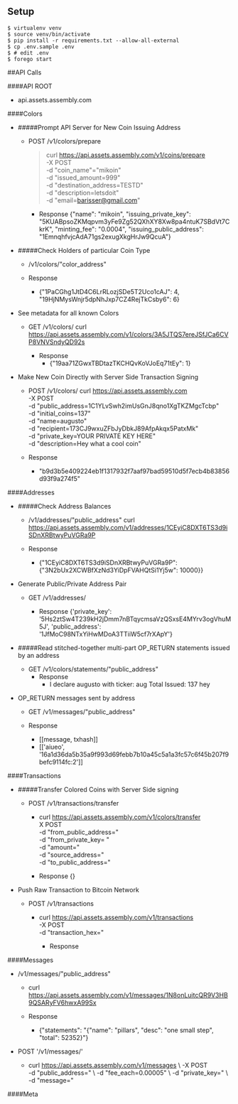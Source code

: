 ## Setup

    $ virtualenv venv
    $ source venv/bin/activate
    $ pip install -r requirements.txt --allow-all-external
    $ cp .env.sample .env
    $ # edit .env
    $ forego start

##API Calls

####API ROOT
- api.assets.assembly.com

####Colors

- #####Prompt API Server for New Coin Issuing Address
  - POST /v1/colors/prepare
    >    curl https://api.assets.assembly.com/v1/coins/prepare \
    > -X POST \
    > -d "coin_name"="mikoin" \
    > -d "issued_amount=999" \
    > -d "destination_address=TESTD" \
    > -d "description=letsdoit" \
    > -d "email=barisser@gmail.com"

      - Response
        {"name": "mikoin", "issuing_private_key": "5KUABpsoZKMqpvm3yFe9Zg52QXhXY8Xw8pa4ntuK7SBdVt7CkrK", "minting_fee": "0.0004", "issuing_public_address": "1EmnqhfvjcAdA71gs2exugXkgHrJw9QcuA"}


- #####Check Holders of particular Coin Type
  - /v1/colors/"color_address"

  - Response
    - {"1PaCGhg1JtD4C6LrRLozjSDe5T2Uco1cAJ": 4, "19HjNMysWnjr5dpNhJxp7CZ4RejTkCsby6": 6}


- See metadata for all known Colors
  - GET /v1/colors/
      curl https://api.assets.assembly.com/v1/colors/3A5JTQS7ereJSfJCa6CVP8VNVSndyQD92s

    - Response
      - {"19aa71ZGwxTBDtazTKCHQvKoVJoEq71tEy": 1}


- Make New Coin Directly with Server Side Transaction Signing
  - POST /v1/colors/
      curl https://api.assets.assembly.com \
      -X POST \
      -d "public_address=1C1YLvSwh2imUsGnJ8qno1XgTKZMgcTcbp" \
      -d "initial_coins=137"  \
      -d "name=augusto"  \
      -d "recipient=173CJ9wxuZFbJyDbkJ89AfpAkqx5PatxMk" \
      -d "private_key=YOUR PRIVATE KEY HERE" \
      -d "description=Hey what a cool coin"

  - Response
    - "b9d3b5e409224eb1f1317932f7aaf97bad59510d5f7ecb4b83856d93f9a274f5"


####Addresses

- #####Check Address Balances
  - /v1/addresses/"public_address"
    curl https://api.assets.assembly.com/v1/addresses/1CEyiC8DXT6TS3d9iSDnXRBtwyPuVGRa9P

  - Response
    - {"1CEyiC8DXT6TS3d9iSDnXRBtwyPuVGRa9P": {"3N2bUx2XCWBfXzNd3YiDpFVAHQtSi1Yj5w": 10000}}


- Generate Public/Private Address Pair
  - GET /v1/addresses/

    - Response
      {'private_key': '5Hs2ztSw4T239kH2jDmm7nBTqycmsaVzQSxsE4MYrv3ogVhuM5J', 'public_address': '1JfMoC98NTxYiHwMDoA3TTiiW5cf7rXApY'}


- #####Read stitched-together multi-part OP_RETURN statements issued by an address
  - GET /v1/colors/statements/"public_address"
    - Response
        - I declare augusto with ticker: aug Total Issued: 137 hey


- OP_RETURN messages sent by address
  - GET /v1/messages/"public_address"

   - Response
      - [[message, txhash]]
      - [['aiueo', '16a1d36da5b35a9f993d69febb7b10a45c5a1a3fc57c6f45b207f9befc9114fc:2']]


####Transactions


- #####Transfer Colored Coins with Server Side signing
  - POST /v1/transactions/transfer
      - curl https://api.assets.assembly.com/v1/colors/transfer \
        X POST \
        -d "from_public_address=" \
        -d "from_private_key= "  \
        -d "amount=" \
        -d "source_address=" \
        -d "to_public_address="

      - Response
        {}

- Push Raw Transaction to Bitcoin Network
  - POST /v1/transactions
    - curl https://api.assets.assembly.com/v1/transactions \
     -X POST \
     -d "transaction_hex="

      - Response


####Messages

  - /v1/messages/"public_address"
    - curl https://api.assets.assembly.com/v1/messages/1N8onLuitcQR9V3HB9QSARyFV6hwxA99Sx

    - Response
        - {"statements": "{\"name\": \"pillars\", \"desc\": \"one small step\", \"total\": 52352}"}

  - POST '/v1/messages/'
    - curl https://api.assets.assembly.com/v1/messages \ -X POST \
      -d "public_address=" \ -d "fee_each=0.00005" \ -d "private_key=" \ -d "message="


####Meta
